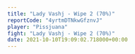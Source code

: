```yaml
---
title: "Lady Vashj - Wipe 2 (70%)"
reportCode: "4yrtmDTNkwGfznvJ"
player: "Pissjuana"
fight: "Lady Vashj - Wipe 2 (70%)"
date: 2021-10-10T19:09:02.718000+00:00
---
```

